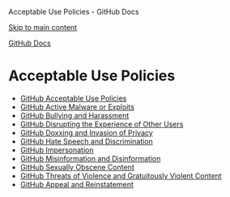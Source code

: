 Acceptable Use Policies - GitHub Docs

[Skip to main content](#main-content)

[](/en)[GitHub Docs](/en)

Acceptable Use Policies
==========

* [GitHub Acceptable Use Policies](/en/site-policy/acceptable-use-policies/github-acceptable-use-policies)
* [GitHub Active Malware or Exploits](/en/site-policy/acceptable-use-policies/github-active-malware-or-exploits)
* [GitHub Bullying and Harassment](/en/site-policy/acceptable-use-policies/github-bullying-and-harassment)
* [GitHub Disrupting the Experience of Other Users](/en/site-policy/acceptable-use-policies/github-disrupting-the-experience-of-other-users)
* [GitHub Doxxing and Invasion of Privacy](/en/site-policy/acceptable-use-policies/github-doxxing-and-invasion-of-privacy)
* [GitHub Hate Speech and Discrimination](/en/site-policy/acceptable-use-policies/github-hate-speech-and-discrimination)
* [GitHub Impersonation](/en/site-policy/acceptable-use-policies/github-impersonation)
* [GitHub Misinformation and Disinformation](/en/site-policy/acceptable-use-policies/github-misinformation-and-disinformation)
* [GitHub Sexually Obscene Content](/en/site-policy/acceptable-use-policies/github-sexually-obscene-content)
* [GitHub Threats of Violence and Gratuitously Violent Content](/en/site-policy/acceptable-use-policies/github-threats-of-violence-and-gratuitously-violent-content)
* [GitHub Appeal and Reinstatement](/en/site-policy/acceptable-use-policies/github-appeal-and-reinstatement)
